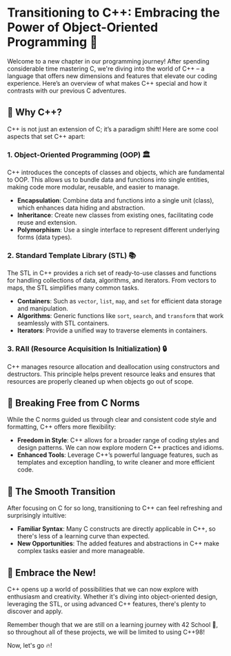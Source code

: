 # Transitioning to C++: Embracing the Power of Object-Oriented Programming 🚀

Welcome to a new chapter in our programming journey! After spending considerable time mastering C, we're diving into the world of C++ – a language that offers new dimensions and features that elevate our coding experience. Here’s an overview of what makes C++ special and how it contrasts with our previous C adventures.

## 🌟 Why C++?

C++ is not just an extension of C; it’s a paradigm shift! Here are some cool aspects that set C++ apart:

### 1. **Object-Oriented Programming (OOP)** 🏛️

C++ introduces the concepts of classes and objects, which are fundamental to OOP. This allows us to bundle data and functions into single entities, making code more modular, reusable, and easier to manage. 

- **Encapsulation**: Combine data and functions into a single unit (class), which enhances data hiding and abstraction.
- **Inheritance**: Create new classes from existing ones, facilitating code reuse and extension.
- **Polymorphism**: Use a single interface to represent different underlying forms (data types).

### 2. **Standard Template Library (STL)** 📚

The STL in C++ provides a rich set of ready-to-use classes and functions for handling collections of data, algorithms, and iterators. From vectors to maps, the STL simplifies many common tasks.

- **Containers**: Such as `vector`, `list`, `map`, and `set` for efficient data storage and manipulation.
- **Algorithms**: Generic functions like `sort`, `search`, and `transform` that work seamlessly with STL containers.
- **Iterators**: Provide a unified way to traverse elements in containers.

### 3. **RAII (Resource Acquisition Is Initialization)** 🔒

C++ manages resource allocation and deallocation using constructors and destructors. This principle helps prevent resource leaks and ensures that resources are properly cleaned up when objects go out of scope.

## 🚀 Breaking Free from C Norms

While the C norms guided us through clear and consistent code style and formatting, C++ offers more flexibility:

- **Freedom in Style**: C++ allows for a broader range of coding styles and design patterns. We can now explore modern C++ practices and idioms.
- **Enhanced Tools**: Leverage C++’s powerful language features, such as templates and exception handling, to write cleaner and more efficient code.

## 🔄 The Smooth Transition

After focusing on C for so long, transitioning to C++ can feel refreshing and surprisingly intuitive:

- **Familiar Syntax**: Many C constructs are directly applicable in C++, so there's less of a learning curve than expected.
- **New Opportunities**: The added features and abstractions in C++ make complex tasks easier and more manageable.

## 🌟 Embrace the New!

C++ opens up a world of possibilities that we can now explore with enthusiasm and creativity. Whether it's diving into object-oriented design, leveraging the STL, or using advanced C++ features, there's plenty to discover and apply.

Remember though that we are still on a learning journey with 42 School :rotating_light:, so throughout all of these projects, we will be limited to using C++98!

Now, let's go :fire:!
